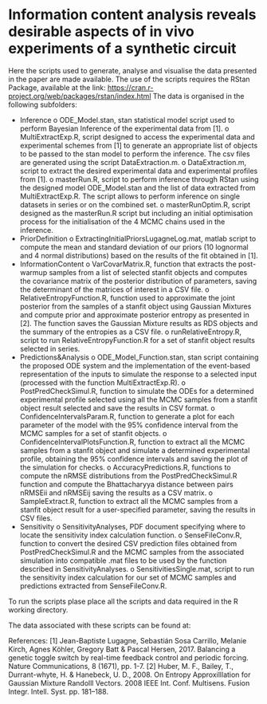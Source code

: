 # Information content analysis reveals desirable aspects of in vivo experiments of a synthetic circuit

Here the scripts used to generate, analyse and visualise the data presented in the paper are made available. 
The use of the scripts requires the RStan Package, available at the link:
https://cran.r-project.org/web/packages/rstan/index.html 
The data is organised in the following subfolders:

-	Inference
o	ODE_Model.stan, stan statistical model script used to perform Bayesian Inference of the experimental data from [1]. 
o	MultiExtractExp.R, script designed to access the experimental data and experimental schemes from [1] to generate an appropriate list of objects to be passed to the stan model to perform the inference. The csv files are generated using the script DataExtraction.m.
o	DataExtraction.m, script to extract the desired experimental data and experimental profiles from [1]. 
o	masterRun.R, script to perform inference through RStan using the designed model ODE_Model.stan and the list of data extracted from MultiExtractExp.R. The script allows to perform inference on single datasets in series or on the combined set. 
o	masterRunOptim.R, script designed as the masterRun.R script but including an initial optimisation process for the initialisation of the 4 MCMC chains used in the inference. 
-	PriorDefinition
o	ExtractingInitialPriorsLugagneLog.mat, matlab script to compute the mean and standard deviation of our priors (10 lognormal and 4 normal distributions) based on the results of the fit obtained in [1].
-	InformationContent
o	VarCovarMatrix.R, function that extracts the post-warmup samples from a list of selected stanfit objects and computes the covariance matrix of the posterior distribution of parameters, saving the determinant of the matrices of interest in a CSV file. 
o	RelativeEntropyFunction.R, function used to approximate the joint posterior from the samples of a stanfit object using Gaussian Mixtures and compute prior and approximate posterior entropy as presented in [2]. The function saves the Gaussian Mixture results as RDS objects and the summary of the entropies as a CSV file. 
o	runRelativeEntropy.R, script to run RelativeEntropyFunction.R for a set of stanfit object results selected in series.
-	Predictions&Analysis
o	ODE_Model_Function.stan, stan script containing the proposed ODE system and the implementation of the event-based representation of the inputs to simulate the response to a selected input (processed with the function MultiExtractExp.R).
o	PostPredCheckSimul.R, function to simulate the ODEs for a determined experimental profile selected using all the MCMC samples from a stanfit object result selected and save the results in CSV format. 
o	ConfidenceIntervalsParam.R, function to generate a plot for each parameter of the model with the 95% confidence interval from the MCMC samples for a set of stanfit objects.
o	ConfidenceIntervalPlotsFunction.R, function to extract all the MCMC samples from a stanfit object and simulate a determined experimental profile, obtaining the 95% confidence intervals and saving the plot of the simulation for checks. 
o	AccuracyPredictions.R, functions to compute the nRMSE distributions from the PostPredCheckSimul.R function and compute the Bhattacharyya distance between pairs nRMSEii and nRMSEij saving the results as a CSV matrix. 
o	SampleExtract.R, function to extract all the MCMC samples from a stanfit object result for a user-specified parameter, saving the results in CSV files. 
-	Sensitivity
o	SensitivityAnalyses, PDF document specifying where to locate the sensitivity index calculation function. 
o	SenseFileConv.R, function to convert the desired CSV prediction files obtained from PostPredCheckSimul.R and the MCMC samples from the associated simulation into compatible .mat files to be used by the function described in SensitivityAnalyses.
o	SensitivitiesSingle.mat, script to run the sensitivity index calculation for our set of MCMC samples and predictions extracted from SenseFileConv.R. 

To run the scripts plase place all the scripts and data required in the R working directory. 

The data associated with these scripts can be found at:

References:
[1] Jean-Baptiste Lugagne, Sebastián Sosa Carrillo, Melanie Kirch, Agnes Köhler, Gregory Batt & Pascal Hersen, 2017. Balancing a genetic toggle switch by real-time feedback control and periodic forcing. Nature Communications, 8 (1671), pp. 1-7.
[2] Huber, M. F., Bailey, T., Durrant-whyte, H. & Hanebeck, U. D., 2008. On Entropy Approxilllation for Gaussian Mixture Randolll Vectors. 2008 IEEE Int. Conf. Multisens. Fusion Integr. Intell. Syst. pp. 181–188.
